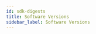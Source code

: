 ```yaml
---
id: sdk-digests
title: Software Versions
sidebar_label: Software Versions
---
```


<!--DOCUSAURUS_CODE_TABS-->
<!--Python SDK-->

<br/>
<div id="python-digests"></div>

<!--Node.js SDK-->

<br/>
<div id="node-digests"></div>

<!--JVM SDK-->

<br/>
<div id="java-digests"></div>

<!--ETL Controller-->

<br/>
<div id="agent-digests"></div>

<!--END_DOCUSAURUS_CODE_TABS-->
